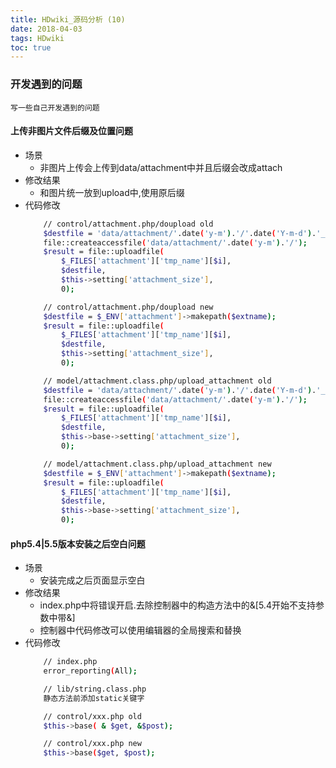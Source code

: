 ```yaml
---
title: HDwiki_源码分析 (10)
date: 2018-04-03
tags: HDwiki
toc: true
---
```


### 开发遇到的问题
    写一些自己开发遇到的问题

<!-- more -->

#### 上传非图片文件后缀及位置问题
- 场景
    * 非图片上传会上传到data/attachment中并且后缀会改成attach
- 修改结果
    * 和图片统一放到upload中,使用原后缀
- 代码修改
    ```bash
        // control/attachment.php/doupload old
        $destfile = 'data/attachment/'.date('y-m').'/'.date('Y-m-d').'_'.util::random(10).'.attach';
        file::createaccessfile('data/attachment/'.date('y-m').'/');
        $result = file::uploadfile(
            $_FILES['attachment']['tmp_name'][$i],
            $destfile,
            $this->setting['attachment_size'],
            0);

        // control/attachment.php/doupload new
        $destfile = $_ENV['attachment']->makepath($extname);
        $result = file::uploadfile(
            $_FILES['attachment']['tmp_name'][$i],
            $destfile,
            $this->setting['attachment_size'],
            0);

        // model/attachment.class.php/upload_attachment old
        $destfile = 'data/attachment/'.date('y-m').'/'.date('Y-m-d').'_'.util::random(10).'.attach';
        file::createaccessfile('data/attachment/'.date('y-m').'/');
        $result = file::uploadfile(
            $_FILES['attachment']['tmp_name'][$i],
            $destfile,
            $this->base->setting['attachment_size'],
            0);

        // model/attachment.class.php/upload_attachment new
        $destfile = $_ENV['attachment']->makepath($extname);
        $result = file::uploadfile(
            $_FILES['attachment']['tmp_name'][$i],
            $destfile,
            $this->base->setting['attachment_size'],
            0);
    ```

#### php5.4|5.5版本安装之后空白问题
- 场景
    * 安装完成之后页面显示空白
- 修改结果
    * index.php中将错误开启.去除控制器中的构造方法中的&[5.4开始不支持参数中带&]
    * 控制器中代码修改可以使用编辑器的全局搜索和替换
- 代码修改
    ```bash
        // index.php
        error_reporting(All);

        // lib/string.class.php
        静态方法前添加static关键字

        // control/xxx.php old
        $this->base( & $get, &$post);

        // control/xxx.php new
        $this->base($get, $post);
    ```